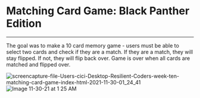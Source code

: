 # Matching Card Game: Black Panther Edition
<hr>
The goal was to make a 10 card memory game - users must be able to select two cards and check if they are a match. If they are a match, they will stay flipped. If not, they will flip back over. Game is over when all cards are matched and flipped over.


![screencapture-file-Users-cici-Desktop-Resilient-Coders-week-ten-matching-card-game-index-html-2021-11-30-01_24_41](https://user-images.githubusercontent.com/88999595/143996731-d1f15658-e90c-4167-8898-f662ebe0d28b.png)
![Image 11-30-21 at 1 25 AM](https://user-images.githubusercontent.com/88999595/143996830-c79a368b-ffa6-4b80-8965-8b82bcd3cd21.jpg)
